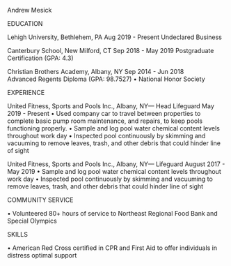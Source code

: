 Andrew Mesick

EDUCATION

Lehigh University, Bethlehem, PA				        Aug 2019 - Present
Undeclared Business

Canterbury School, New Milford, CT      				Sep 2018 - May 2019	
Postgraduate Certification (GPA: 4.3)

Christian Brothers Academy, Albany, NY 				  Sep 2014 - Jun 2018	
Advanced Regents Diploma (GPA: 98.7527)
•	National Honor Society

EXPERIENCE

United Fitness, Sports and Pools Inc., Albany, NY— Head Lifeguard
May 2019 - Present
•	Used company car to travel between properties to complete basic pump room maintenance, and repairs, to keep pools functioning properly.
•	Sample and log pool water chemical content levels throughout work day
•	Inspected pool continuously by skimming and vacuuming to remove leaves, trash, and other debris that could hinder line of sight

United Fitness, Sports and Pools Inc., Albany, NY— Lifeguard
August 2017 - May 2019
•	Sample and log pool water chemical content levels throughout work day
•	Inspected pool continuously by skimming and vacuuming to remove leaves, trash, and other debris that could hinder line of sight

COMMUNITY SERVICE

•	Volunteered 80+ hours of service to Northeast Regional Food Bank and Special Olympics

SKILLS

•	American Red Cross certified in CPR and First Aid to offer individuals in distress optimal support




